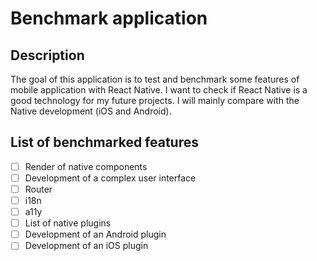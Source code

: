 # Benchmark application

## Description

The goal of this application is to test and benchmark some features of mobile application with React Native.
I want to check if React Native is a good technology for my future projects.
I will mainly compare with the Native development (iOS and Android).

## List of benchmarked features

- [ ] Render of native components
- [ ] Development of a complex user interface
- [ ] Router
- [ ] i18n
- [ ] a11y
- [ ] List of native plugins
- [ ] Development of an Android plugin
- [ ] Development of an iOS plugin
